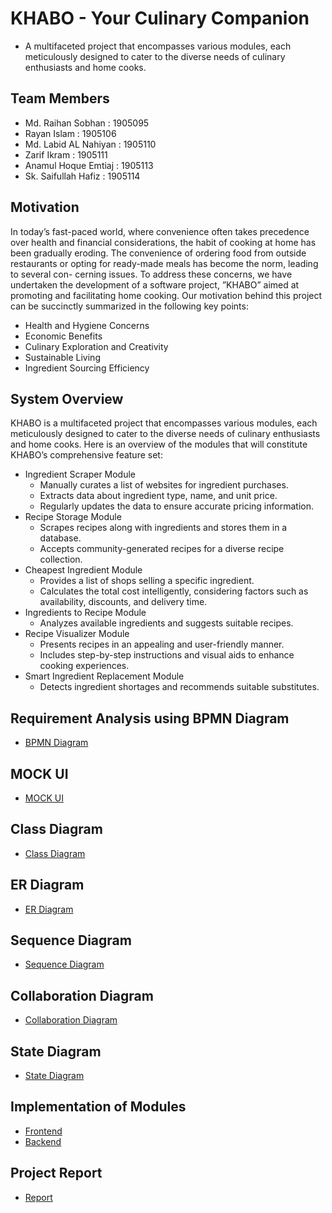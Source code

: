 # KHABO - Your Culinary Companion

- A multifaceted project that encompasses various modules, each meticulously designed to cater to the diverse needs of culinary enthusiasts
and home cooks.

## Team Members
- Md. Raihan Sobhan : 1905095
- Rayan Islam : 1905106
- Md. Labid AL Nahiyan : 1905110
- Zarif Ikram : 1905111
- Anamul Hoque Emtiaj : 1905113
- Sk. Saifullah Hafiz : 1905114

## Motivation
In today’s fast-paced world, where convenience often takes precedence over
health and financial considerations, the habit of cooking at home has been
gradually eroding. The convenience of ordering food from outside restaurants
or opting for ready-made meals has become the norm, leading to several con-
cerning issues. To address these concerns, we have undertaken the development
of a software project, ”KHABO” aimed at promoting and facilitating home
cooking. Our motivation behind this project can be succinctly summarized in
the following key points:
- Health and Hygiene Concerns
- Economic Benefits
- Culinary Exploration and Creativity
- Sustainable Living
- Ingredient Sourcing Efficiency

## System Overview

KHABO is a multifaceted project that encompasses various modules, each
meticulously designed to cater to the diverse needs of culinary enthusiasts and
home cooks. Here is an overview of the modules that will constitute KHABO’s
comprehensive feature set:

- Ingredient Scraper Module
  - Manually curates a list of websites for ingredient purchases.
  - Extracts data about ingredient type, name, and unit price.
  - Regularly updates the data to ensure accurate pricing information.
- Recipe Storage Module
  - Scrapes recipes along with ingredients and stores them in a database.
  - Accepts community-generated recipes for a diverse recipe collection.
- Cheapest Ingredient Module
  - Provides a list of shops selling a specific ingredient.
  - Calculates the total cost intelligently, considering factors such as availability, discounts, and delivery time.
- Ingredients to Recipe Module
  - Analyzes available ingredients and suggests suitable recipes.
- Recipe Visualizer Module
  - Presents recipes in an appealing and user-friendly manner.
  - Includes step-by-step instructions and visual aids to enhance cooking experiences.
- Smart Ingredient Replacement Module
  - Detects ingredient shortages and recommends suitable substitutes.

## Requirement Analysis using BPMN Diagram
- [BPMN Diagram](/diagrams/)

## MOCK UI
- [MOCK UI](/diagrams/)

## Class Diagram
- [Class Diagram](/diagrams/KHABO_CLASS_DIAGRAM.pdf)

## ER Diagram
- [ER Diagram](/diagrams/KHABO_ERD.pdf)

## Sequence Diagram
- [Sequence Diagram](/diagrams/)

## Collaboration Diagram
- [Collaboration Diagram](/diagrams/)

## State Diagram
- [State Diagram](/diagrams/)
  
## Implementation of Modules
- [Frontend]()
- [Backend](/backend/)

## Project Report
- [Report](/Report%20|%20KHABO%20-%20Your%20Culinary%20Companion.pdf)


